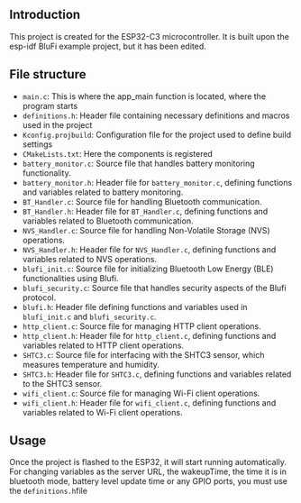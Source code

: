 ## Introduction
This project is created for the ESP32-C3 microcontroller. It is built upon the esp-idf BluFi example project, but it has been edited. 

## File structure
- `main.c`: This is where the app_main function is located, where the program starts
- `definitions.h`: Header file containing necessary definitions and macros used in the project
- `Kconfig.projbuild`: Configuration file for the project used to define build settings
- `CMakeLists.txt`: Here the components is registered
- `battery_monitor.c`: Source file that handles battery monitoring functionality.
- `battery_monitor.h`: Header file for `battery_monitor.c`, defining functions and variables related to battery monitoring.
- `BT_Handler.c`: Source file for handling Bluetooth communication.
- `BT_Handler.h`: Header file for `BT_Handler.c`, defining functions and variables related to Bluetooth communication.
- `NVS_Handler.c`: Source file for handling Non-Volatile Storage (NVS) operations.
- `NVS_Handler.h`: Header file for `NVS_Handler.c`, defining functions and variables related to NVS operations.
- `blufi_init.c`: Source file for initializing Bluetooth Low Energy (BLE) functionalities using Blufi.
- `blufi_security.c`: Source file that handles security aspects of the Blufi protocol.
- `blufi.h`: Header file defining functions and variables used in `blufi_init.c` and `blufi_security.c`.
- `http_client.c`: Source file for managing HTTP client operations.
- `http_client.h`: Header file for `http_client.c`, defining functions and variables related to HTTP client operations.
- `SHTC3.c`: Source file for interfacing with the SHTC3 sensor, which measures temperature and humidity.
- `SHTC3.h`: Header file for `SHTC3.c`, defining functions and variables related to the SHTC3 sensor.
- `wifi_client.c`: Source file for managing Wi-Fi client operations.
- `wifi_client.h`: Header file for `wifi_client.c`, defining functions and variables related to Wi-Fi client operations.

## Usage
Once the project is flashed to the ESP32, it will start running automatically. 
For changing variables as the server URL, the wakeupTime, the time it is in bluetooth mode, battery level update time or any GPIO ports, you must use the `definitions.h`file 
